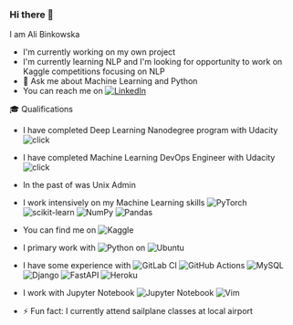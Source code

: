 ### Hi there 👋

I am Ali Binkowska
- I'm currently working on my own project
- I'm currently learning NLP and I'm looking for opportunity to work on Kaggle competitions focusing on NLP
- 💬 Ask me about Machine Learning and Python
- You can reach me on [![LinkedIn][linkedin-shield]][linkedin-url]

🎓 Qualifications
- I have completed Deep Learning Nanodegree program with Udacity ![click](https://confirm.udacity.com/CNLLHZWY)
- I have completed Machine Learning DevOps Engineer with Udacity ![click](https://confirm.udacity.com/KKEGWYJQ)
- In the past of was Unix Admin

- I work intensively on my Machine Learning skills
![PyTorch](https://img.shields.io/badge/PyTorch-%23EE4C2C.svg?style=for-the-badge&logo=PyTorch&logoColor=white)
![scikit-learn](https://img.shields.io/badge/scikit--learn-%23F7931E.svg?style=for-the-badge&logo=scikit-learn&logoColor=white)
![NumPy](https://img.shields.io/badge/numpy-%23013243.svg?style=for-the-badge&logo=numpy&logoColor=white)
![Pandas](https://img.shields.io/badge/pandas-%23150458.svg?style=for-the-badge&logo=pandas&logoColor=white)


- You can find me on ![Kaggle](https://img.shields.io/badge/Kaggle-035a7d?style=for-the-badge&logo=kaggle&logoColor=white)

- I primary work with ![Python](https://img.shields.io/badge/python-3670A0?style=for-the-badge&logo=python&logoColor=ffdd54) on ![Ubuntu](https://img.shields.io/badge/Ubuntu-E95420?style=for-the-badge&logo=ubuntu&logoColor=white)

- I have some experience with
![GitLab CI](https://img.shields.io/badge/gitlab%20ci-%23181717.svg?style=for-the-badge&logo=gitlab&logoColor=white)
![GitHub Actions](https://img.shields.io/badge/github%20actions-%232671E5.svg?style=for-the-badge&logo=githubactions&logoColor=white)
![MySQL](https://img.shields.io/badge/mysql-%2300f.svg?style=for-the-badge&logo=mysql&logoColor=white)
![Django](https://img.shields.io/badge/django-%23092E20.svg?style=for-the-badge&logo=django&logoColor=white)
![FastAPI](https://img.shields.io/badge/FastAPI-005571?style=for-the-badge&logo=fastapi)
![Heroku](https://img.shields.io/badge/heroku-%23430098.svg?style=for-the-badge&logo=heroku&logoColor=white)

- I work with
Jupyter Notebook 	![Jupyter Notebook](https://img.shields.io/badge/jupyter-%23FA0F00.svg?style=for-the-badge&logo=jupyter&logoColor=white)
![Vim](https://img.shields.io/badge/VIM-%2311AB00.svg?style=for-the-badge&logo=vim&logoColor=white)


- ⚡ Fun fact: I currently attend sailplane classes at local airport




<!-- MARKDOWN LINKS & IMAGES -->
<!-- https://www.markdownguide.org/basic-syntax/#reference-style-links -->
[name-shield]: https://img.shields.io/badge/Author-Ali%20Binkowska-blueviolet?style=for-the-badge
[linkedin-shield]: https://img.shields.io/badge/-LinkedIn-black.svg?style=for-the-badge&logo=linkedin&colorB=555
[linkedin-url]: https://linkedin.com/in/alibinkowska

